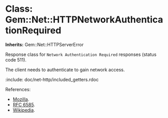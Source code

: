 # Class: Gem::Net::HTTPNetworkAuthenticationRequired
**Inherits:** Gem::Net::HTTPServerError
    

Response class for `Network Authentication Required` responses (status code
511).

The client needs to authenticate to gain network access.

:include: doc/net-http/included_getters.rdoc

References:

*   [Mozilla](https://developer.mozilla.org/en-US/docs/Web/HTTP/Status/511).
*   [RFC 6585](https://www.rfc-editor.org/rfc/rfc6585#section-6).
*   [Wikipedia](https://en.wikipedia.org/wiki/List_of_HTTP_status_codes#511).



